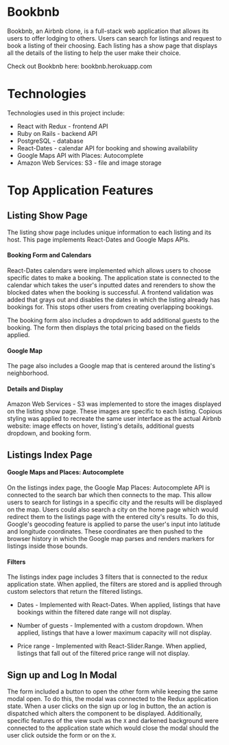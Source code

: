 # Bookbnb

Bookbnb, an Airbnb clone, is a full-stack web application that allows its users to offer lodging to others. Users can search for listings and request to book a listing of their choosing. Each listing has a show page that displays all the details of the listing to help the user make their choice.

Check out Bookbnb here: bookbnb.herokuapp.com

# Technologies

Technologies used in this project include:
- React with Redux - frontend API
- Ruby on Rails - backend API
- PostgreSQL - database
- React-Dates - calendar API for booking and showing availability
- Google Maps API with Places: Autocomplete
- Amazon Web Services: S3 - file and image storage


# Top Application Features

## Listing Show Page

The listing show page includes unique information to each listing and its host. This page implements React-Dates and Google Maps APIs.

#### Booking Form and Calendars
React-Dates calendars were implemented which allows users to choose specific dates to make a booking. The application state is connected to the calendar which takes the user's inputted dates and rerenders to show the blocked dates when the booking is successful. A frontend validation was added that grays out and disables the dates in which the listing already has bookings for. This stops other users from creating overlapping bookings.

The booking form also includes a dropdown to add additional guests to the booking. The form then displays the total pricing based on the fields applied.

#### Google Map
The page also includes a Google map that is centered around the listing's neighborhood.

#### Details and Display
Amazon Web Services - S3 was implemented to store the images displayed on the listing show page. These images are specific to each listing. Copious styling was applied to recreate the same user interface as the actual Airbnb website: image effects on hover, listing's details, additional guests dropdown, and booking form.

## Listings Index Page

#### Google Maps and Places: Autocomplete

On the listings index page, the Google Map Places: Autocomplete API is connected to the search bar which then connects to the map. This allow users to search for listings in a specific city and the results will be displayed on the map. Users could also search a city on the home page which would redirect them to the listings page with the entered city's results. To do this, Google's geocoding feature is applied to parse the user's input into latitude and longitude coordinates. These coordinates are then pushed to the browser history in which the Google map parses and renders markers for listings inside those bounds.

#### Filters

The listings index page includes 3 filters that is connected to the redux application state. When applied, the filters are stored and is applied through custom selectors that return the filtered listings.
  - Dates - Implemented with React-Dates. When applied, listings that have bookings within the filtered date range will not display.

  - Number of guests - Implemented with a custom dropdown. When applied, listings that have a lower maximum capacity will not display.

  - Price range - Implemented with React-Slider.Range. When applied, listings that fall out of the filtered price range will not display.

## Sign up and Log In Modal
The form included a button to open the other form while keeping the same modal open.  To do this, the modal was connected to the Redux application state. When a user clicks on the sign up or log in button, the an action is dispatched which alters the component to be displayed. Additionally, specific features of the view such as the `X` and darkened background were connected to the application state which would close the modal should the user click outside the form or on the `X`.

